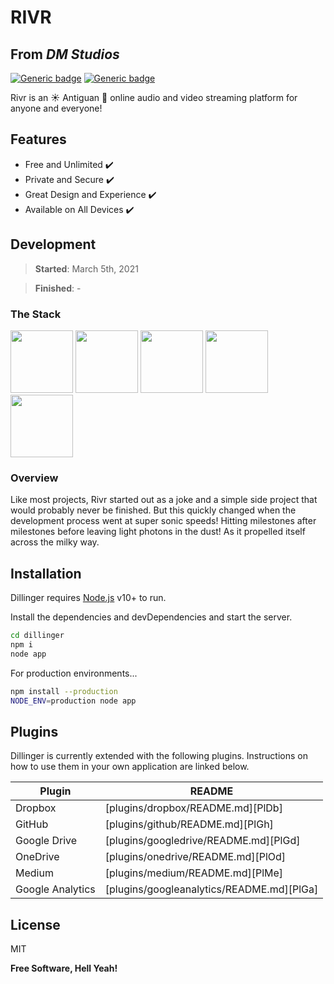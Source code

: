 # RIVR

## From _**DM Studios**_

[![Generic badge](https://img.shields.io/badge/Status-Ongoing-green.svg)](https://shields.io/)
[![Generic badge](https://img.shields.io/badge/version-Marley-blue.svg)](https://shields.io/)

Rivr is an :sunny: Antiguan :palm_tree: online audio and video streaming platform for anyone and everyone!

## Features

- Free and Unlimited :heavy_check_mark:
- Private and Secure :heavy_check_mark:
- Great Design and Experience :heavy_check_mark:
- Available on All Devices :heavy_check_mark:

## Development

> **Started**: March 5th, 2021

> **Finished**: -

### **The Stack**

[<img src="https://images.ctfassets.net/1khq4uysbvty/2MbBsf9yEw40SMw6gK0Mmg/35f39d41f167b6615bd80517b4b67bcd/1_6XgfDCVn81AYX68Xvd2I-g_2x.png?&w=736" height="100">](https://figma.com/)
[<img src="https://cdn.statically.io/img/strattonapps.com/wp-content/uploads/2020/02/flutter-logo-5086DD11C5-seeklogo.com_.png" height="100">](https://flutter.dev/)
[<img src="https://firebase.google.com/images/brand-guidelines/logo-built_white.png" height="100">](https://firebase.google.com/)
[<img src="https://avatars.githubusercontent.com/u/3409784?s=200&v=4" height="100">](https://peerjs.com/)
[<img src="https://brand.heroku.com/static/media/heroku-logotype-vertical.f7e1193f.svg" height="100">](https://heroku.com/)

### **Overview**

Like most projects, Rivr started out as a joke and a simple side project that would probably never be finished. But this quickly changed when the development process went at super sonic speeds! Hitting milestones after milestones before leaving light photons in the dust! As it propelled itself across the milky way.

## Installation

Dillinger requires [Node.js](https://nodejs.org/) v10+ to run.

Install the dependencies and devDependencies and start the server.

```sh
cd dillinger
npm i
node app
```

For production environments...

```sh
npm install --production
NODE_ENV=production node app
```

## Plugins

Dillinger is currently extended with the following plugins.
Instructions on how to use them in your own application are linked below.

| Plugin | README |
| ------ | ------ |
| Dropbox | [plugins/dropbox/README.md][PlDb] |
| GitHub | [plugins/github/README.md][PlGh] |
| Google Drive | [plugins/googledrive/README.md][PlGd] |
| OneDrive | [plugins/onedrive/README.md][PlOd] |
| Medium | [plugins/medium/README.md][PlMe] |
| Google Analytics | [plugins/googleanalytics/README.md][PlGa] |

## License

MIT

**Free Software, Hell Yeah!**
